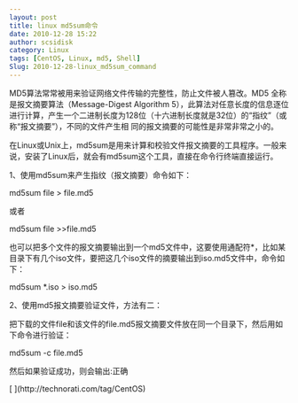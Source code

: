 ```yaml
---
layout: post
title: linux md5sum命令
date: 2010-12-28 15:22
author: scsidisk
category: Linux
tags: [CentOS, Linux, md5, Shell]
Slug: 2010-12-28-linux_md5sum_command
---
```


MD5算法常常被用来验证网络文件传输的完整性，防止文件被人篡改。MD5
全称是报文摘要算法（Message-Digest Algorithm
5），此算法对任意长度的信息逐位进行计算，产生一个二进制长度为128位（十六进制长度就是32位）的“指纹”（或称“报文摘要”），不同的文件产生相
同的报文摘要的可能性是非常非常之小的。

在Linux或Unix上，md5sum是用来计算和校验文件报文摘要的工具程序。一般来说，安装了Linux后，就会有md5sum这个工具，直接在命令行终端直接运行。

1、使用md5sum来产生指纹（报文摘要）命令如下：

md5sum file \> file.md5

或者

md5sum file \>\>file.md5

也可以把多个文件的报文摘要输出到一个md5文件中，这要使用通配符\*，比如某目录下有几个iso文件，要把这几个iso文件的摘要输出到iso.md5文件中，命令如下：

md5sum \*.iso \> iso.md5

2、使用md5报文摘要验证文件，方法有二：

把下载的文件file和该文件的file.md5报文摘要文件放在同一个目录下，然后用如下命令进行验证：

md5sum -c file.md5

然后如果验证成功，则会输出:正确

<div class="posttagsblock">
[ ](http://technorati.com/tag/CentOS)

</div>

